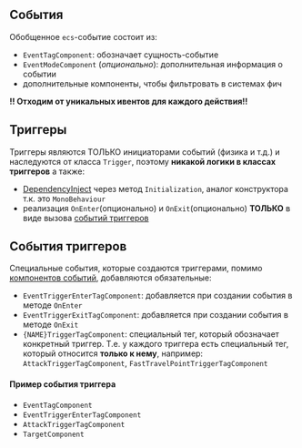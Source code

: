 ## События

Обобщенное `ecs`-событие состоит из:

-   `EventTagComponent`: обозначает сущность-событие
-   `EventModeComponent` (_опционально_): дополнительная информация о событии
-   дополнительные компоненты, чтобы фильтровать в системах фич

**!! Отходим от уникальных ивентов для каждого действия!!**

## Триггеры

Триггеры являются ТОЛЬКО инициаторами событий (физика и т.д.) и наследуются от класса `Trigger`, поэтому **никакой логики в классах триггеров** а также:

-   [DependencyInject](../Dependency%20injection.md) через метод `Initialization`, аналог конструктора т.к. это `MonoBehaviour`
-   реализация `OnEnter`(опционально) и `OnExit`(опционально) **ТОЛЬКО** в виде вызова [событий триггеров](#события-триггеров)

## События триггеров

Специальные события, которые создаются триггерами, помимо [компонентов событий](#события), добавляются обязательные:

-   `EventTriggerEnterTagComponent`: добавляется при создании события в методе `OnEnter`
-   `EventTriggerExitTagComponent`: добавляется при создании события в методе `OnExit`
-   `{NAME}TriggerTagComponent`: специальный тег, который обозначает конкретный триггер. Т.е. у каждого триггера есть специальный тег, который относится **только к нему**, например: `AttackTriggerTagComponent`, `FastTravelPointTriggerTagComponent`

#### Пример события триггера

-   `EventTagComponent`
-   `EventTriggerEnterTagComponent`
-   `AttackTriggerTagComponent`
-   `TargetComponent`
